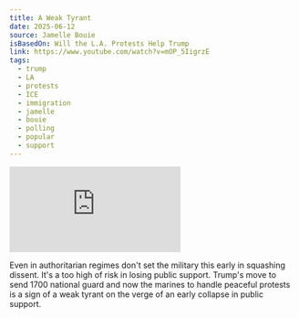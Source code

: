 ```yaml
---
title: A Weak Tyrant
date: 2025-06-12
source: Jamelle Bouie
isBasedOn: Will the L.A. Protests Help Trump
link: https://www.youtube.com/watch?v=mOP_5IigrzE
tags:
  - trump
  - LA
  - protests
  - ICE
  - immigration
  - jamelle
  - bouie
  - polling
  - popular
  - support
---
```

<div class="embed-container">
<iframe src="https://www.youtube.com/embed/mOP_5IigrzE?si=S2HOCokQGuW4sBep" title="YouTube video player" frameborder="0" allow="accelerometer; autoplay; clipboard-write; encrypted-media; gyroscope; picture-in-picture; web-share" referrerpolicy="strict-origin-when-cross-origin" allowfullscreen></iframe></div>

Even in authoritarian regimes don't set the military this early in squashing dissent. It's a too high of risk in losing public support. Trump's move to send 1700 national guard and now the marines to handle peaceful protests is a sign of a weak tyrant on the verge of an early collapse in public support.
